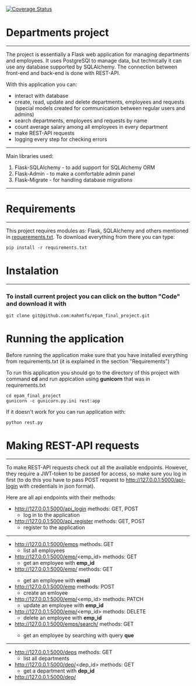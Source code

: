 [![Coverage Status](https://coveralls.io/repos/github/mahmtfs/epam_final_project/badge.svg?branch=master)](https://coveralls.io/github/mahmtfs/epam_final_project?branch=master)

# Departments project

---
The project is essentially a Flask web application for managing departments and employees.
It uses PostgreSQl to manage data, but technically it can use any database supported by SQLAlchemy. 
The connection between front-end and back-end is done with REST-API.

With this application you can:

* interact with database
* create, read, update and delete departments, employees and requests (special models created for communication between regular users and admins)
* search departments, employees and requests by name
* count average salary among all employees in every department
* make REST-API requests
* logging every step for checking errors

---

Main libraries used:

1. Flask-SQLAlchemy - to add support for SQLAlchemy ORM
2. Flask-Admin - to make a comfortable admin panel
3. Flask-Migrate - for handling database migrations

---

# Requirements

---

This project requires modules as: Flask, SQLAlchemy and others mentioned in [requerements.txt](https://github.com/mahmtfs/epam_final_project/blob/master/requirements.txt).
To download everything from there you can type:

```commandline
pip install -r requirements.txt
```

# Instalation

---

### To install current project you can click on the button "Code" and download it with

```commandline
git clone git@github.com:mahmtfs/epam_final_project.git
```

# Running the application
Before running the application make sure that you have installed everything from requirements.txt (it is explained in the section "Requirements")

To run this application you should go to the directory of this project 
with command **cd** and run appication using **gunicorn** that was in
requirements.txt

```commandline
cd epam_final_project     
gunicorn -c gunicorn.py.ini rest:app
```

If it doesn't work for you can run application with:

```commandline
python rest.py
```

# Making REST-API requests

---

To make REST-API requests check out all the available endpoints.
However, they require a JWT-token to be passed for access, so make sure you log in first
(to do this you have to pass POST request to http://127.0.0.1:5000/api-login with credentials in json format).

Here are all api endpoints with their methods:

* http://127.0.0.1:5000/api_login methods: GET, POST
    * log in to the application
* http://127.0.0.1:5000/api_register methods: GET, POST
    * register to the application
---
* http://127.0.0.1:5000/emps methods: GET
    * list all employees
* http://127.0.0.1:5000/emp/<emp_id> methods: GET
    * get an employee with **emp_id**
* http://127.0.0.1:5000/emp/<email> methods: GET
    * get an employee with **email**
* http://127.0.0.1:5000/emp methods: POST
    * create an emloyee
* http://127.0.0.1:5000/emp/<emp_id> methods: PATCH
    * update an employee with **emp_id**
* http://127.0.0.1:5000/emp/<emp_id> methods: DELETE
    * delete an employee with **emp_id**
* http://127.0.0.1:5000/emps/search/<que> methods: GET
    * get an employee by searching with query **que**
---
* http://127.0.0.1:5000/deps methods: GET
    * list all departments
* http://127.0.0.1:5000/dep/<dep_id> methods: GET
    * get a department with **dep_id**
* http://127.0.0.1:5000/dep/<title> methods: GET
    * get a department with **title**
* http://127.0.0.1:5000/dep methods: POST
    * create a department
* http://127.0.0.1:5000/dep/<dep_id> methods: PATCH
    * update a department with **dep_id**
* http://127.0.0.1:5000/dep/<dep_id> methods: DELETE
    * delete a department with **dep_id**
* http://127.0.0.1:5000/deps/search/<que> methods: GET
    * get a department by searching with query **que**
---
* http://127.0.0.1:5000/reqs methods: GET
    * list all requests
* http://127.0.0.1:5000/req/<req_id> methods: GET
    * get a request with **req_id**
* http://127.0.0.1:5000/req methods: POST
    * create a request
* http://127.0.0.1:5000/req/<req_id> methods: PATCH
    * update a request with **req_id**

### To make a request to http://127.0.0.1:5000/api_login you need to add credentials in json format:

```commandline
{
    "email": "email@email.com"
    "password": "password"
}
```

### To make a request to http://127.0.0.1:5000/api_register you need to add data in json format:

```commandline
{
	"firstname": "firstname"
	"lastname": "lastname"
	"email": "email@email.com"
	"password": "password"
	"dep_title": "department title"
	"birth_date": "1981-11-11"
}
```

### To make GET, POST, and DELETE requests for employees you need to make this json object:

```commandline
{
    "token": "token"
}
```

### To make PATCH requests for employees you need to make this json object:

```commandline
{
    "token": "token"
    //not necessary
    "password": "new password"
    "department_id": "new department id"
    "salary": "new salary"
}
```

### To make GET, POST, and DELETE requests for departments you need to make this json object:

```commandline
{
    "token": "token"
}
```

### To make PATCH requests for departments you need to make this json object:

```commandline
{
    "token": "token"
    //not necessary
    "title": "new title"
}
```

# Running tests

To run tests to see if everything works correct you can write in terminal:

```commandline
pytest
```
